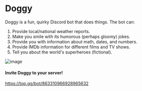 # Doggy

Doggy is a fun, quirky Discord bot that does things. 
The bot can:
1. Provide local/national weather reports.
2. Make you smile with its humorous (perhaps gloomy) jokes.
3. Provide you with information about math, dates, and numbers.
4. Provide IMDb information for different films and TV shows.
5. Tell you about the world's superheroes (fictional).

![image](https://i.imgur.com/C4AZy0D.png)

#### Invite Doggy to your server!
https://top.gg/bot/863310966928965632

